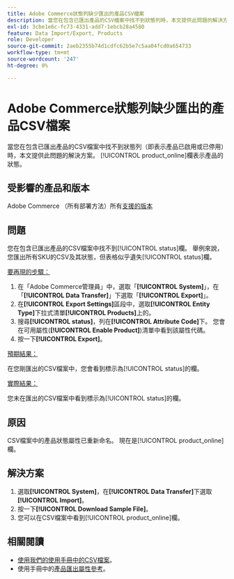 ```yaml
---
title: Adobe Commerce狀態列缺少匯出的產品CSV檔案
description: 當您在包含已匯出產品的CSV檔案中找不到狀態列時，本文提供此問題的解決方案。
exl-id: 3cbe1e6c-fc73-4331-add7-1ebcb28a4580
feature: Data Import/Export, Products
role: Developer
source-git-commit: 2aeb2355b74d1cdfc62b5e7c5aa04fcd0a654733
workflow-type: tm+mt
source-wordcount: '247'
ht-degree: 0%

---
```


# Adobe Commerce狀態列缺少匯出的產品CSV檔案

當您在包含已匯出產品的CSV檔案中找不到狀態列（即表示產品已啟用或已停用）時，本文提供此問題的解決方案。 [!UICONTROL product_online]欄表示產品的狀態。

## 受影響的產品和版本

Adobe Commerce （所有部署方法）所有[支援的版本](https://www.adobe.com/content/dam/cc/en/legal/terms/enterprise/pdfs/Adobe-Commerce-Software-Lifecycle-Policy.pdf)

## 問題

您在包含已匯出產品的CSV檔案中找不到[!UICONTROL status]欄。 舉例來說，您匯出所有SKU的CSV及其狀態，但表格似乎遺失[!UICONTROL status]欄。

<u>要再現的步驟：</u>

1. 在「Adobe Commerce管理員」中，選取「**[!UICONTROL System]**」，在「**[!UICONTROL Data Transfer]**」下選取「**[!UICONTROL Export]**」。
1. 在&#x200B;**[!UICONTROL Export Settings]**&#x200B;區段中，選取&#x200B;**[!UICONTROL Entity Type]**&#x200B;下拉式清單&#x200B;**[!UICONTROL Products]**&#x200B;上的。
1. 搜尋&#x200B;**[!UICONTROL status]**，列在&#x200B;**[!UICONTROL Attribute Code]**&#x200B;下。 您會在可用屬性(**[!UICONTROL Enable Product]**)清單中看到該屬性代碼。
1. 按一下&#x200B;**[!UICONTROL Export]**。

<u>預期結果：</u>

在您剛匯出的CSV檔案中，您會看到標示為[!UICONTROL status]的欄。

<u>實際結果：</u>

您未在匯出的CSV檔案中看到標示為[!UICONTROL status]的欄。

## 原因

CSV檔案中的產品狀態屬性已重新命名。 現在是[!UICONTROL product_online]欄。

## 解決方案

1. 選取&#x200B;**[!UICONTROL System]**，在&#x200B;**[!UICONTROL Data Transfer]**&#x200B;下選取&#x200B;**[!UICONTROL Import]**。
1. 按一下&#x200B;**[!UICONTROL Download Sample File]**。
1. 您可以在CSV檔案中看到[!UICONTROL product_online]欄。

## 相關閱讀

* [使用我們的使用手冊中的CSV檔案](https://experienceleague.adobe.com/zh-hant/docs/commerce-admin/systems/data-transfer/data-csv)。
* 使用手冊中的[產品匯出屬性參考](https://experienceleague.adobe.com/zh-hant/docs/commerce-admin/systems/data-transfer/data-attributes-product)。
